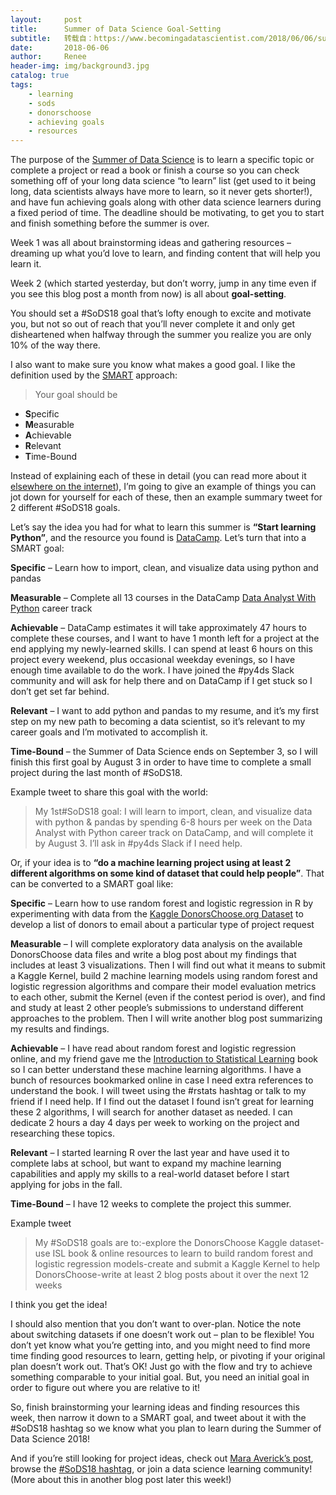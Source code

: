 ```yaml
---
layout:     post
title:      Summer of Data Science Goal-Setting
subtitle:   转载自：https://www.becomingadatascientist.com/2018/06/06/summer-of-data-science-goal-setting/
date:       2018-06-06
author:     Renee
header-img: img/background3.jpg
catalog: true
tags:
    - learning
    - sods
    - donorschoose
    - achieving goals
    - resources
---
```


The purpose of the [Summer of Data Science](https://www.becomingadatascientist.com/2018/05/28/summer-of-data-science-2018-sods18-launch-day) is to learn a specific topic or complete a project or read a book or finish a course so you can check something off of your long data science “to learn” list (get used to it being long, data scientists always have more to learn, so it never gets shorter!), and have fun achieving goals along with other data science learners during a fixed period of time. The deadline should be motivating, to get you to start and finish something before the summer is over.

Week 1 was all about brainstorming ideas and gathering resources – dreaming up what you’d love to learn, and finding content that will help you learn it.

Week 2 (which started yesterday, but don’t worry, jump in any time even if you see this blog post a month from now) is all about **goal-setting**.

You should set a #SoDS18 goal that’s lofty enough to excite and motivate you, but not so out of reach that you’ll never complete it and only get disheartened when halfway through the summer you realize you are only 10% of the way there.


I also want to make sure you know what makes a good goal. I like the definition used by the [SMART](https://en.wikipedia.org/wiki/SMART_criteria) approach:

> Your goal should be

- **S**pecific
- **M**easurable
- **A**chievable
- **R**elevant
- **T**ime-Bound



Instead of explaining each of these in detail (you can read more about it [elsewhere on the internet](https://www.smartsheet.com/blog/essential-guide-writing-smart-goals)), I’m going to give an example of things you can jot down for yourself for each of these, then an example summary tweet for 2 different #SoDS18 goals.

Let’s say the idea you had for what to learn this summer is **“Start learning Python”**, and the resource you found is [DataCamp](https://www.datacamp.com/.?tap_a=5644-dce66f&tap_s=277870-19780f&tm_subid1=sods18). Let’s turn that into a SMART goal:

**Specific** – Learn how to import, clean, and visualize data using python and pandas

**Measurable** – Complete all 13 courses in the DataCamp [Data Analyst With Python](https://www.datacamp.com/tracks/data-analyst-with-python) career track

**Achievable** – DataCamp estimates it will take approximately 47 hours to complete these courses, and I want to have 1 month left for a project at the end applying my newly-learned skills. I can spend at least 6 hours on this project every weekend, plus occasional weekday evenings, so I have enough time available to do the work. I have joined the #py4ds Slack community and will ask for help there and on DataCamp if I get stuck so I don’t get set far behind.

**Relevant** – I want to add python and pandas to my resume, and it’s my first step on my new path to becoming a data scientist, so it’s relevant to my career goals and I’m motivated to accomplish it.

**Time-Bound** – the Summer of Data Science ends on September 3, so I will finish this first goal by August 3 in order to have time to complete a small project during the last month of #SoDS18.

Example tweet to share this goal with the world:

> My 1st#SoDS18 goal: I will learn to import, clean, and visualize data with python & pandas by spending 6-8 hours per week on the Data Analyst with Python career track on DataCamp, and will complete it by August 3. I’ll ask in #py4ds Slack if I need help.

Or, if your idea is to **“do a machine learning project using at least 2 different algorithms on some kind of dataset that could help people”**. That can be converted to a SMART goal like:

**Specific** – Learn how to use random forest and logistic regression in R by experimenting with data from the [Kaggle DonorsChoose.org Dataset](https://www.kaggle.com/donorschoose/io/data) to develop a list of donors to email about a particular type of project request

**Measurable** – I will complete exploratory data analysis on the available DonorsChoose data files and write a blog post about my findings that includes at least 3 visualizations. Then I will find out what it means to submit a Kaggle Kernel, build 2 machine learning models using random forest and logistic regression algorithms and compare their model evaluation metrics to each other, submit the Kernel (even if the contest period is over), and find and study at least 2 other people’s submissions to understand different approaches to the problem. Then I will write another blog post summarizing my results and findings.

**Achievable** – I have read about random forest and logistic regression online, and my friend gave me the [Introduction to Statistical Learning](https://amzn.to/2JwjsDb) book so I can better understand these machine learning algorithms. I have a bunch of resources bookmarked online in case I need extra references to understand the book. I will tweet using the #rstats hashtag or talk to my friend if I need help. If I find out the dataset I found isn’t great for learning these 2 algorithms, I will search for another dataset as needed. I can dedicate 2 hours a day 4 days per week to working on the project and researching these topics.

**Relevant** – I started learning R over the last year and have used it to complete labs at school, but want to expand my machine learning capabilities and apply my skills to a real-world dataset before I start applying for jobs in the fall.

**Time-Bound** – I have 12 weeks to complete the project this summer.

Example tweet

> My #SoDS18 goals are to:-explore the DonorsChoose Kaggle dataset-use ISL book & online resources to learn to build random forest and logistic regression models-create and submit a Kaggle Kernel to help DonorsChoose-write at least 2 blog posts about it over the next 12 weeks

I think you get the idea!

I should also mention that you don’t want to over-plan. Notice the note about switching datasets if one doesn’t work out – plan to be flexible! You don’t yet know what you’re getting into, and you might need to find more time finding good resources to learn, getting help, or pivoting if your original plan doesn’t work out. That’s OK! Just go with the flow and try to achieve something comparable to your initial goal. But, you need an initial goal in order to figure out where you are relative to it!

So, finish brainstorming your learning ideas and finding resources this week, then narrow it down to a SMART goal, and tweet about it with the #SoDS18 hashtag so we know what you plan to learn during the Summer of Data Science 2018!

And if you’re still looking for project ideas, check out [Mara Averick’s post](https://twitter.com/dataandme/status/1004176865618223104), browse the [#SoDS18 hashtag](https://twitter.com/search?f=tweets&vertical=default&q=%23SoDS18&src=savs), or join a data science learning community! (More about this in another blog post later this week!)

 
